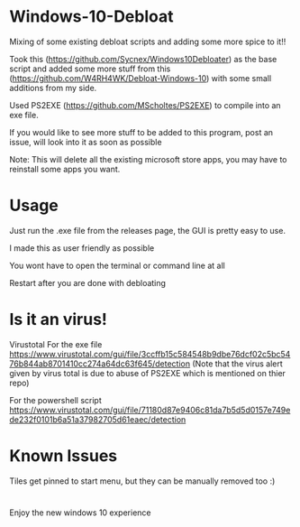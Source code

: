 # Windows-10-Debloat
Mixing of some existing debloat scripts and adding some more spice to it!!

Took this (https://github.com/Sycnex/Windows10Debloater) as the base script and added some more stuff from this (https://github.com/W4RH4WK/Debloat-Windows-10) with some small additions from my side.

Used PS2EXE (https://github.com/MScholtes/PS2EXE) to compile into an exe file.

If you would like to see more stuff to be added to this program, post an issue, will look into it as soon as possible

Note: This will delete all the existing microsoft store apps, you may have to reinstall some apps you want.


# Usage

Just run the .exe file from the releases page, the GUI is pretty easy to use.

I made this as user friendly as possible 

You wont have to open the terminal or command line at all

Restart after you are done with debloating

# Is it an virus!

Virustotal
For the exe file   https://www.virustotal.com/gui/file/3ccffb15c584548b9dbe76dcf02c5bc5476b844ab8701410cc274a64dc63f645/detection
(Note that the virus alert given by virus total is due to abuse of PS2EXE which is mentioned on thier repo)

For the powershell script https://www.virustotal.com/gui/file/71180d87e9406c81da7b5d5d0157e749ede232f0101b6a51a37982705d61eaec/detection


# Known Issues

Tiles get pinned to start menu, but they can be manually removed too :)

# 
Enjoy the new windows 10 experience
